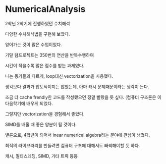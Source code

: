 # NumericalAnalysis

2학년 2학기에 진행하였던 수치해석

다양한 수치해석법을 구현해 보았다.

얻어가는 것이 많은 수업이었다.

기말 텀프로젝트는 350번의 연산을 반복수행하여

시간이 적을수록 많은 점수를 받는 과제였다.

나는 동기들과 다르게, loop대신 vectorization을 사용했다.

생각보다 결과가 압도적이지는 않았는데, 아마 캐시 문제때문이라는 생각이 든다.

조금 더 cache frendly한 코드를 작성했으면 정말 빨랐을 듯 싶다. (컴퓨터 구조론은 이 다음학기에 배우게 되었다.

그렇지만 vectorization을 경험해서 좋았다.

SIMD를 배울 때 좋은 양분이 될 것이다.

별론으로, 4학년이 되어서 inear numerical algebra라는 분야에 관심이 생겼다.

최적의 라이브러리를 만들려면 컴퓨터 구조에 대해서도 빠싹해야할 듯 하다.

캐시, 멀티스레딩, SIMD, 기타 트릭 등등
